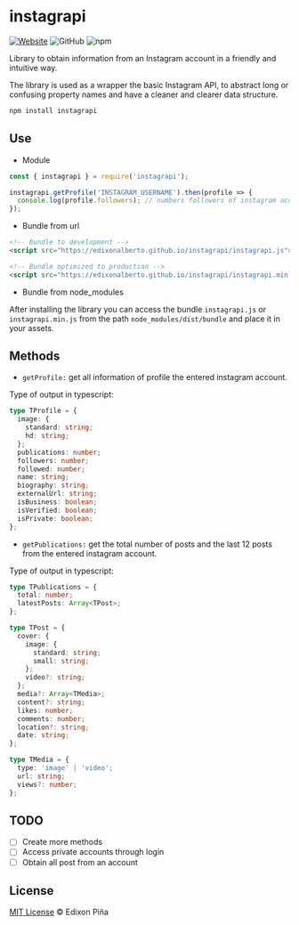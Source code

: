 # instagrapi

[![Website](https://img.shields.io/badge/Author-Edixon_Piña-blue.svg?&style=flat-square)](https://edixonalberto.com)
![GitHub](https://img.shields.io/github/license/edixonalberto/instagrapi?style=flat-square)
![npm](https://img.shields.io/npm/dw/instagrapi?color=%23CA0000&style=flat-square)

Library to obtain information from an Instagram account in a friendly and intuitive way.

The library is used as a wrapper the basic Instagram API, to abstract long or confusing
property names and have a cleaner and clearer data structure.

```sh
npm install instagrapi
```

## Use

- Module

```js
const { instagrapi } = require('instagrapi');

instagrapi.getProfile('INSTAGRAM_USERNAME').then(profile => {
  console.log(profile.followers); // numbers followers of instagram account
});
```

- Bundle from url

```html
<!-- Bundle to development -->
<script src="https://edixonalberto.github.io/instagrapi/instagrapi.js"></script>

<!-- Bundle optimized to production -->
<script src="https://edixonalberto.github.io/instagrapi/instagrapi.min.js"></script>
```

- Bundle from node_modules

After installing the library you can access the bundle `instagrapi.js` or
`instagrapi.min.js` from the path `node_modules/dist/bundle` and place it in your assets.

## Methods

- `getProfile:` get all information of profile the entered instagram account.

Type of output in typescript:

```ts
type TProfile = {
  image: {
    standard: string;
    hd: string;
  };
  publications: number;
  followers: number;
  followed: number;
  name: string;
  biography: string;
  externalUrl: string;
  isBusiness: boolean;
  isVerified: boolean;
  isPrivate: boolean;
};
```

- `getPublications:` get the total number of posts and the last 12 posts from the entered
  instagram account.

Type of output in typescript:

```ts
type TPublications = {
  total: number;
  latestPosts: Array<TPost>;
};

type TPost = {
  cover: {
    image: {
      standard: string;
      small: string;
    };
    video?: string;
  };
  media?: Array<TMedia>;
  content?: string;
  likes: number;
  comments: number;
  location?: string;
  date: string;
};

type TMedia = {
  type: 'image' | 'video';
  url: string;
  views?: number;
};
```

## TODO

- [ ] Create more methods
- [ ] Access private accounts through login
- [ ] Obtain all post from an account

## License

[MIT License](./LICENSE) &copy; Edixon Piña
